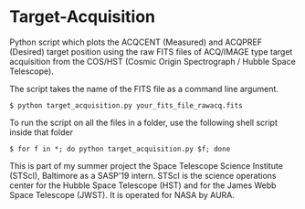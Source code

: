 # Target-Acquisition
Python script which plots the ACQCENT (Measured) and ACQPREF (Desired) target position using the raw FITS files of ACQ/IMAGE type target acquisition from the COS/HST (Cosmic Origin Spectrograph / Hubble Space Telescope).

The script takes the name of the FITS file as a command line argument.

`$ python target_acquisition.py your_fits_file_rawacq.fits`

To run the script on all the files in a folder, use the following shell script inside that folder

`$ for f in *; do python target_acquisition.py $f; done`

This is part of my summer project the Space Telescope Science Institute (STScI), Baltimore as a SASP'19 intern. STScI is the science operations center for the Hubble Space Telescope (HST) and for the James Webb Space Telescope (JWST). It is operated for NASA by AURA.
